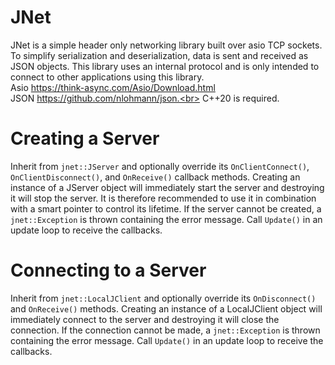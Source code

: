 # JNet

JNet is a simple header only networking library built over asio TCP sockets. To simplify serialization and deserialization, data is sent and received as JSON objects. This library uses an internal protocol and is only intended to connect to other applications using this library.<br>
Asio https://think-async.com/Asio/Download.html<br>
JSON https://github.com/nlohmann/json.<br>
C++20 is required. 

# Creating a Server

Inherit from `jnet::JServer` and optionally override its `OnClientConnect()`, `OnClientDisconnect()`, and `OnReceive()` callback methods. Creating an instance of a JServer object will immediately start the server and destroying it will stop the server. It is therefore recommended to use it in combination with a smart pointer to control its lifetime. If the server cannot be created, a `jnet::Exception` is thrown containing the error message. Call `Update()` in an update loop to receive the callbacks. 

# Connecting to a Server

Inherit from `jnet::LocalJClient` and optionally override its `OnDisconnect()` and `OnReceive()` methods. Creating an instance of a LocalJClient object will immediately connect to the server and destroying it will close the connection. If the connection cannot be made, a `jnet::Exception` is thrown containing the error message. Call `Update()` in an update loop to receive the callbacks. 
